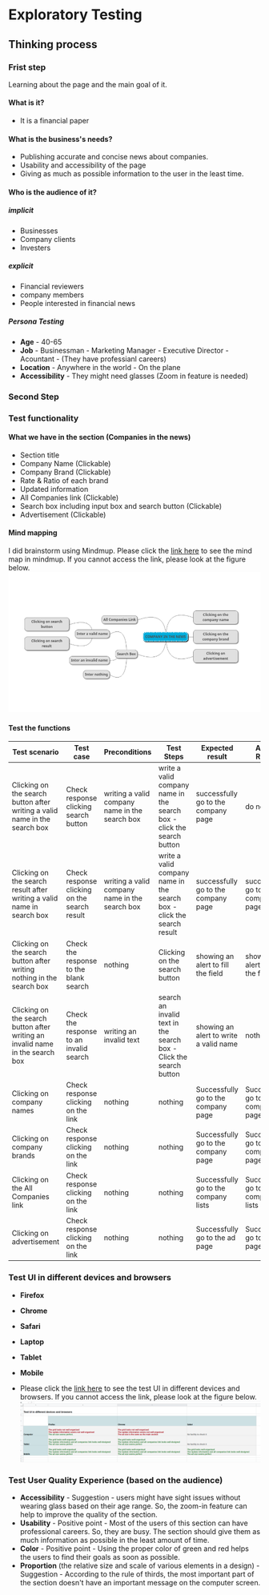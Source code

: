 # Exploratory Testing

## Thinking process
### Frist step
Learning about the page and the main goal of it. 

#### What is it?
* It is a financial paper

#### What is the business's needs?
* Publishing accurate and concise news about companies.
* Usability and accessibility of the page
* Giving as much as possible information to the user in the least time.

#### Who is the audience of it?
##### implicit
* Businesses
* Company clients
* Investers

##### explicit
* Financial reviewers
* company members
* People interested in financial news

##### Persona Testing
* **Age** - 40-65
* **Job** - Businessman - Marketing Manager - Executive Director - Acountant - (They have professianl careers)
* **Location** - Anywhere in the world - On the plane
* **Accessibility** - They might need glasses (Zoom in feature is needed) 


### Second Step

### Test functionality
#### What we have in the section (Companies in the news)
* Section title
* Company Name (Clickable)
* Company Brand (Clickable)
* Rate & Ratio of each brand
* Updated information
* All Companies link (Clickable)
* Search box including input box and search button (Clickable)
* Advertisement (Clickable)

#### Mind mapping 
I did brainstorm using Mindmup.
Please click the [link here](https://drive.google.com/file/d/11Im1fH65VdWQ_qZzGZ6Ft2aog0bzE7ty/view?usp=sharing) to see the mind map in mindmup. If you cannot access the link, please look at the figure below.
![image](mindMap.png)

#### Test the functions
Test scenario | Test case | Preconditions | Test Steps | Expected result | Actual Result | Pass/Fail
--- | --- | --- | --- | --- | --- | --- 
Clicking on the search button after writing a valid name in the search box | Check response clicking search button | writing a valid company name in the search box | write a valid company name in the search box - click the search button | successfully go to the company page | do nothing | Fail
Clicking on the search result after writing a valid name in search box | Check response clicking on the search result | writing a valid company name in the search box | write a valid company name in the search box - click the search result | successfully go to the company page | successfully go to the company page | Pass
Clicking on the search button after writing nothing in the search box | Check the response to the blank search | nothing | Clicking on the search button | showing an alert to fill the field | showing an alert to fill the field | Pass
Clicking on the search button after writing an invalid name in the search box | Check the response to an invalid search | writing an invalid text | search an invalid text in the search box - Click the search button | showing an alert to write a valid name | nothing | Fail
Clicking on company names| Check response clicking on the link | nothing | nothing | Successfully go to the company page | Successfully go to the company page | Pass
Clicking on company brands| Check response clicking on the link | nothing | nothing | Successfully go to the company page | Successfully go to the company page | Pass
Clicking on the All Companies link| Check response clicking on the link | nothing | nothing | Successfully go to the company lists | Successfully go to the company lists | Pass
Clicking on advertisement| Check response clicking on the link | nothing | nothing | Successfully go to the ad page | Successfully go to the ad page | Pass
### Test UI in different devices and browsers
* **Firefox** 
* **Chrome**  
* **Safari** 

* **Laptop**
* **Tablet**
* **Mobile**
* Please click the [link here](https://docs.google.com/spreadsheets/d/1D4OJI2TJaegStWWI4GHoa9xqtC5IaErsI1go1PyUTEE/edit?usp=sharing) to see the test UI in different devices and browsers. If you cannot access the link, please look at the figure below.
![image](TestUI.png)
### Test User Quality Experience (based on the audience)
* **Accessibility** - Suggestion - users might have sight issues without wearing glass based on their age range. So, the zoom-in feature can help to improve the quality of the section.
* **Usability** - Positive point - Most of the users of this section can have professional careers. So, they are busy. The section should give them as much information as possible in the least amount of time. 
* **Color** - Positive point - Using the proper color of green and red helps the users to find their goals as soon as possible.
* **Proportion** (the relative size and scale of various elements in a design) - Suggestion - According to the rule of thirds, the most important part of the section doesn't have an important message on the computer screen.





